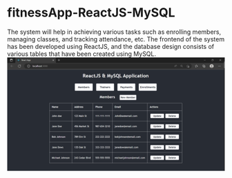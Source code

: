 # fitnessApp-ReactJS-MySQL
The system will help in achieving various tasks such as enrolling members, managing classes, and tracking attendance, etc. The frontend of the system has been developed using ReactJS, and the database design consists of various tables that have been created using MySQL.
![alt text](https://github.com/Sagar-S-Heera/fitnessApp-ReactJS-MySQL/blob/main/ScreenShots/homePage.png)

